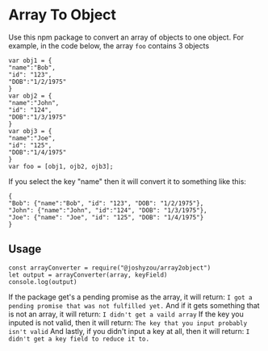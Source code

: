 # Array To Object

  

Use this npm package to convert an array of objects to one object. For example, in the code below, the array `foo` contains 3 objects
```
var obj1 = {
"name":"Bob",
"id": "123",
"DOB":"1/2/1975"
}
var obj2 = {
"name":"John",
"id": "124",
"DOB":"1/3/1975"
}
var obj3 = {
"name":"Joe",
"id": "125",
"DOB":"1/4/1975"
}
var foo = [obj1, ojb2, ojb3];
```
If you select the key "name" then it will convert it to something like this:
```
{
"Bob": {"name":"Bob", "id": "123", "DOB": "1/2/1975"},
"John": {"name":"John", "id":"124", "DOB": "1/3/1975"},
"Joe": {"name": "Joe", "id": "125", "DOB": "1/4/1975"}
}
```

## Usage

```
const arrayConverter = require("@joshyzou/array2object")
let output = arrayConverter(array, keyField)
console.log(output)
```
If the package get's a pending promise as the array, it will return: `I got a pending promise that was not fulfilled yet.` And if it gets something that is not an array, it will return: `I didn't get a vaild array` If the key you inputed is not valid, then it will return: `The key that you input probably isn't valid` And lastly, if you didn't input a key at all, then it will return: `I didn't get a key field to reduce it to.`
